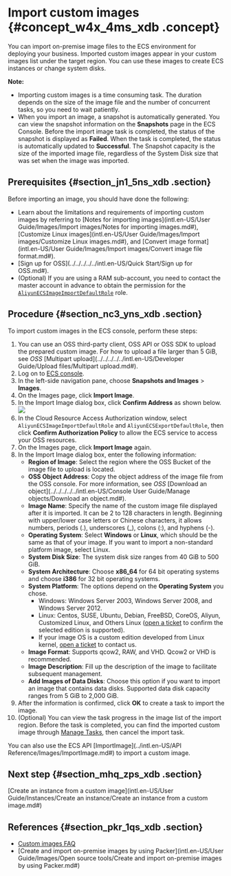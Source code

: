 # Import custom images {#concept_w4x_4ms_xdb .concept}

You can import on-premise image files to the ECS environment for deploying your business. Imported custom images appear in your custom images list under the target region. You can use these images to create ECS instances or change system disks.

**Note:** 

-   Importing custom images is a time consuming task. The duration depends on the size of the image file and the number of concurrent tasks, so you need to wait patiently.
-   When you import an image, a snapshot is automatically generated. You can view the snapshot information on the **Snapshots** page in the ECS Console. Before the import image task is completed, the status of the snapshot is displayed as **Failed**. When the task is completed, the status is automatically updated to **Successful**. The Snapshot capacity is the size of the imported image file, regardless of the System Disk size that was set when the image was imported.

## Prerequisites {#section_jn1_5ns_xdb .section}

Before importing an image, you should have done the following:

-   Learn about the limitations and requirements of importing custom images by referring to [Notes for importing images](intl.en-US/User Guide/Images/Import images/Notes for importing images.md#), [Customize Linux images](intl.en-US/User Guide/Images/Import images/Customize Linux images.md#), and [Convert image format](intl.en-US/User Guide/Images/Import images/Convert image file format.md#).
-   [Sign up for OSS](../../../../../intl.en-US/Quick Start/Sign up for OSS.md#).
-   \(Optional\) If you are using a RAM sub-account, you need to contact the master account in advance to obtain the permission for the [`AliyunECSImageImportDefaultRole`](https://ram.console.aliyun.com/#/role/detail/AliyunECSImageImportDefaultRole/info) role.

## Procedure {#section_nc3_yns_xdb .section}

To import custom images in the ECS console, perform these steps:

1.  You can use an OSS third-party client, OSS API or OSS SDK to upload the prepared custom image. For how to upload a file larger than 5 GiB, see *OSS* [Multipart upload](../../../../../intl.en-US/Developer Guide/Upload files/Multipart upload.md#).
2.  Log on to [ECS console](https://ecs.console.aliyun.com/).
3.  In the left-side navigation pane, choose **Snapshots and Images** \> **Images**.
4.  On the Images page, click **Import Image**.
5.  In the Import Image dialog box, click **Confirm Address** as shown below.![](http://static-aliyun-doc.oss-cn-hangzhou.aliyuncs.com/assets/img/9706/15392222447027_en-US.png)
6.  In the Cloud Resource Access Authorization window, select `AliyunECSImageImportDefaultRole` and `AliyunECSExportDefaultRole`, then click **Confirm Authorization Policy** to allow the ECS service to access your OSS resources.
7.  On the Images page, click **Import Image** again.
8.  In the Import Image dialog box, enter the following information:
    -   **Region of Image**: Select the region where the OSS Bucket of the image file to upload is located.
    -   **OSS Object Address**: Copy the object address of the image file from the OSS console. For more information, see *OSS* [Download an object](../../../../../intl.en-US/Console User Guide/Manage objects/Download an object.md#).
    -   **Image Name**: Specify the name of the custom image file displayed after it is imported. It can be 2 to 128 characters in length. Beginning with upper/lower case letters or Chinese characters, it allows numbers, periods \(.\), underscores \(\_\), colons \(:\), and hyphens \(-\).
    -   **Operating System**: Select **Windows** or **Linux**, which should be the same as that of your image. If you want to import a non-standard platform image, select Linux.
    -   **System Disk Size**: The system disk size ranges from 40 GiB to 500 GiB.
    -   **System Architecture**: Choose **x86\_64** for 64 bit operating systems and choose **i386** for 32 bit operating systems.
    -   **System Platform**: The options depend on the **Operating System** you chose.
        -   Windows: Windows Server 2003, Windows Server 2008, and Windows Server 2012.
        -   Linux: Centos, SUSE, Ubuntu, Debian, FreeBSD, CoreOS, Aliyun, Customized Linux, and Others Linux \([open a ticket](https://workorder-intl.console.aliyun.com/#/ticket/createIndex) to confirm the selected edition is supported\).
        -   If your image OS is a custom edition developed from Linux kernel, [open a ticket](https://workorder-intl.console.aliyun.com/#/ticket/createIndex) to contact us.
    -   **Image Format**: Supports qcow2, RAW, and VHD. Qcow2 or VHD is recommended.
    -   **Image Description**: Fill up the description of the image to facilitate subsequent management.
    -   **Add Images of Data Disks**: Choose this option if you want to import an image that contains data disks. Supported data disk capacity ranges from 5 GiB to 2,000 GiB.
9.  After the information is confirmed, click **OK** to create a task to import the image.
10. \(Optional\) You can view the task progress in the image list of the import region. Before the task is completed, you can find the imported custom image through [Manage Tasks](https://ecs.console.aliyun.com/#/task/region/), then cancel the import task.

You can also use the ECS API [ImportImage](../intl.en-US/API Reference/Images/ImportImage.md#) to import a custom image.

## Next step {#section_mhq_zps_xdb .section}

[Create an instance from a custom image](intl.en-US/User Guide/Instances/Create an instance/Create an instance from a custom image.md#)

## References {#section_pkr_1qs_xdb .section}

-   [Custom images FAQ](https://www.alibabacloud.com/help/faq-detail/40549.htm)
-   [Create and import on-premise images by using Packer](intl.en-US/User Guide/Images/Open source tools/Create and import on-premise images by using Packer.md#)


